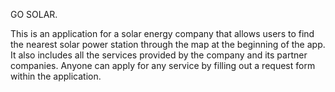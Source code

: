 GO SOLAR. 

This is an application for a solar energy company that allows users to find the nearest solar power station through the map at the beginning of the app. 
It also includes all the services provided by the company and its partner companies. Anyone can apply for any service by filling out a request form within the application.

